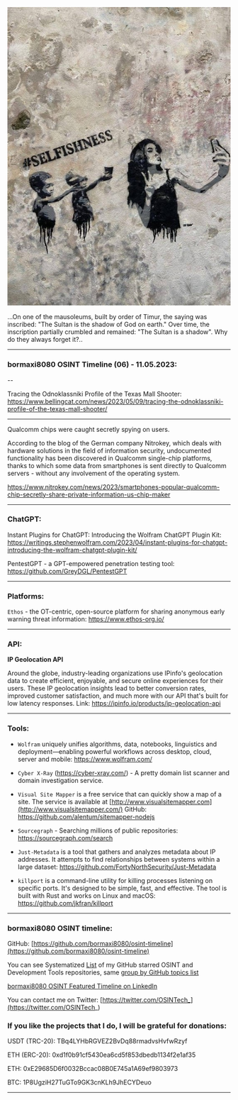 ![alt text](img/06.jpeg)

...On one of the mausoleums, built by order of Timur, the saying was inscribed: "The Sultan is the shadow of God on earth." Over time, the inscription partially crumbled and remained: "The Sultan is a shadow". Why do they always forget it?..

----
### bormaxi8080 OSINT Timeline (06) - 11.05.2023:

--

Tracing the Odnoklassniki Profile of the Texas Mall Shooter: https://www.bellingcat.com/news/2023/05/09/tracing-the-odnoklassniki-profile-of-the-texas-mall-shooter/

----

Qualcomm chips were caught secretly spying on users.  
  
According to the blog of the German company Nitrokey, which deals with hardware solutions in the field of information security, undocumented functionality has been discovered in Qualcomm single-chip platforms, thanks to which some data from smartphones is sent directly to Qualcomm servers - without any involvement of the operating system.

https://www.nitrokey.com/news/2023/smartphones-popular-qualcomm-chip-secretly-share-private-information-us-chip-maker

----

### ChatGPT:

Instant Plugins for ChatGPT: Introducing the Wolfram ChatGPT Plugin Kit: https://writings.stephenwolfram.com/2023/04/instant-plugins-for-chatgpt-introducing-the-wolfram-chatgpt-plugin-kit/

PentestGPT - a GPT-empowered penetration testing tool: https://github.com/GreyDGL/PentestGPT

----

### Platforms:

```Ethos``` - the OT-centric, open-source platform for sharing anonymous early warning threat information: https://www.ethos-org.io/

----

### API:

**IP Geolocation API**

Around the globe, industry-leading organizations use IPinfo's geolocation data to create efficient, enjoyable, and secure online experiences for their users. These IP geolocation insights lead to better conversion rates, improved customer satisfaction, and much more with our API that's built for low latency responses. Link: https://ipinfo.io/products/ip-geolocation-api

----

### Tools:

- ```Wolfram``` uniquely unifies algorithms, data, notebooks, linguistics and deployment—enabling powerful workflows across desktop, cloud, server and mobile: https://www.wolfram.com/

- ```Cyber X-Ray``` (https://cyber-xray.com/) - A pretty domain list scanner and domain investigation service.

- ```Visual Site Mapper``` is a free service that can quickly show a map of a site. The service is available at [http://www.visualsitemapper.com](http://www.visualsitemapper.com/) 
   GitHub: https://github.com/alentum/sitemapper-nodejs

- ```Sourcegraph``` - Searching millions of public repositories: https://sourcegraph.com/search

- ```Just-Metadata``` is a tool that gathers and analyzes metadata about IP addresses. It attempts to find relationships between systems within a large dataset: https://github.com/FortyNorthSecurity/Just-Metadata

- ```killport``` is a command-line utility for killing processes listening on specific ports. It's designed to be simple, fast, and effective. The tool is built with Rust and works on Linux and macOS: https://github.com/jkfran/killport

----
### bormaxi8080 OSINT timeline:

GitHub: [https://github.com/bormaxi8080/osint-timeline](https://github.com/bormaxi8080/osint-timeline)

You can see Systematized [List](https://github.com/bormaxi8080/github-starred-repos-builder/blob/main/starred_repos.md) of my GitHub starred OSINT and Development Tools repositories, same [group by GitHub topics list](https://github.com/bormaxi8080/starred)

[bormaxi8080 OSINT Featured Timeline on LinkedIn](https://www.linkedin.com/in/osintech/details/featured/)

You can contact me on Twitter: [https://twitter.com/OSINTech_](https://twitter.com/OSINTech_)
### If you like the projects that I do, I will be grateful for donations:

USDT (TRC-20): TBq4LYHbRGVEZ2BvDq88rmadvsHvfwRzyf

ETH (ERC-20): 0xd1f0b91cf5430ea6cd5f853dbedb1134f2e1af35

ETH: 0xE29685D6f0032Bccac08B0E745a1A69ef9803973

BTC: 1P8UgziH27TuGTo9GK3cnKLh9JhECYDeuo

----
